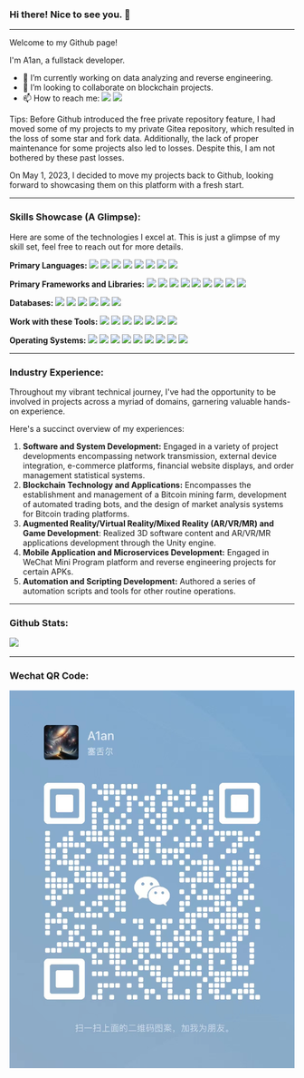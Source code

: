 ### Hi there! Nice to see you. 👋

***
Welcome to my Github page!

I'm A1an, a fullstack developer.

- 🔭 I’m currently working on data analyzing and reverse engineering.
- 👯 I’m looking to collaborate on blockchain projects.
- 📫 How to reach me:
  [![](https://img.shields.io/badge/-Gmail-gray?logo=gmail)](mailto:songxz1992@gmail.com)
  [![](https://img.shields.io/badge/-WeChat-gray?logo=wechat)](#wechat-qr-code)

Tips: Before Github introduced the free private repository feature, I had moved some of my projects to my private Gitea
repository,
which resulted in the loss of some star and fork data. Additionally, the lack of proper maintenance for some projects
also led to losses. Despite this, I am not bothered by these past losses.

On May 1, 2023, I decided to move my projects back to Github, looking forward to showcasing them on this platform with a
fresh start.
***

### Skills Showcase (A Glimpse):

Here are some of the technologies I excel at. This is just a glimpse of my skill set, feel free to reach out for more
details.

**Primary Languages:**
[![](https://img.shields.io/badge/-Go-gray?logo=go)](https://go.dev)
[![](https://img.shields.io/badge/-Python-gray?logo=python)](https://www.python.org)
[![](https://img.shields.io/badge/-Java-gray?logo=openjdk&logoColor=red)](https://openjdk.org)
[![](https://img.shields.io/badge/-Node.js-gray?logo=nodedotjs)](https://nodejs.org)
[![](https://img.shields.io/badge/-PHP-gray?logo=php)](https://www.php.net)
[![](https://img.shields.io/badge/-C&C++-gray?logo=cplusplus)](https://cplusplus.com)
[![](https://img.shields.io/badge/-C%23-gray?logo=dotnet)](https://dotnet.microsoft.com)
[![](https://img.shields.io/badge/-GNU%20Bash-gray?logo=gnubash)](https://www.gnu.org/software/bash)

**Primary Frameworks and Libraries:**
[![](https://img.shields.io/badge/-Gin-gray)](https://gin-gonic.com)
[![](https://img.shields.io/badge/-GORM-gray)](https://gorm.io)
[![](https://img.shields.io/badge/-Vue-gray?logo=vuedotjs)](https://vuejs.org)
[![](https://img.shields.io/badge/-Electron-gray?logo=electron)](https://www.electronjs.org)
[![](https://img.shields.io/badge/-Tailwind%20CSS-gray?logo=tailwindcss)](https://tailwindcss.com)
[![](https://img.shields.io/badge/-pandas-gray?logo=pandas)](https://pandas.pydata.org)
[![](https://img.shields.io/badge/-Jupyter-gray?logo=jupyter)](https://jupyter.org)
[![](https://img.shields.io/badge/-Unity-gray?logo=unity)](https://unity.com)
[![](https://img.shields.io/badge/-Timescale-gray?logo=timescale)](https://www.timescale.com)

**Databases:**
[![](https://img.shields.io/badge/-PostgreSQL-gray?logo=postgresql)](https://www.postgresql.org)
[![](https://img.shields.io/badge/-MySQL-gray?logo=mysql)](https://www.mysql.com)
[![](https://img.shields.io/badge/-Microsoft%20SQL%20Server-gray?logo=microsoftsqlserver)](https://www.microsoft.com/en-us/sql-server)
[![](https://img.shields.io/badge/-Amazon%20RDS-gray?logo=amazonrds)](https://aws.amazon.com/rds)
[![](https://img.shields.io/badge/-Google%20BigQuery-gray?logo=googlebigquery)](https://cloud.google.com/bigquery)
[![](https://img.shields.io/badge/-Redis-gray?logo=redis)](https://redis.io)

**Work with these Tools:**
[![](https://img.shields.io/badge/-Open%20AI-gray?logo=openai)](https://openai.com)
[![](https://img.shields.io/badge/-Termius-gray?logo=termius)](https://termius.com)
[![](https://img.shields.io/badge/-Git-gray?logo=git)](https://git-scm.com)
[![](https://img.shields.io/badge/-Docker-gray?logo=docker)](https://www.docker.com)
[![](https://img.shields.io/badge/-JetBrains-gray?logo=jetbrains)](https://www.jetbrains.com)
[![](https://img.shields.io/badge/-Visual%20Studio%20Code-gray?logo=visualstudiocode)](https://code.visualstudio.com)
[![](https://img.shields.io/badge/-CloudFlare-gray?logo=cloudflare)](https://cloudflare.com)

**Operating Systems:**
[![](https://img.shields.io/badge/-Windows-gray?logo=windows)](https://www.microsoft.com)
[![](https://img.shields.io/badge/-MacOS-gray?logo=apple)](https://www.apple.com)
[![](https://img.shields.io/badge/-Linux-gray?logo=linux)](https://www.linux.org)
[![](https://img.shields.io/badge/-CentOS-gray?logo=centos)](https://www.centos.org)
[![](https://img.shields.io/badge/-Fedora-gray?logo=fedora)](https://getfedora.org)
[![](https://img.shields.io/badge/-Debian-gray?logo=debian)](https://www.debian.org)
[![](https://img.shields.io/badge/-Ubuntu-gray?logo=ubuntu)](https://ubuntu.com)
[![](https://img.shields.io/badge/-Manjaro-gray?logo=manjaro)](https://manjaro.org)
[![](https://img.shields.io/badge/-Kali%20Linux-gray?logo=kalilinux)](https://www.kali.org)
***

### Industry Experience:

Throughout my vibrant technical journey, I've had the opportunity to be involved in projects across a myriad of domains,
garnering valuable hands-on experience.

Here's a succinct overview of my experiences:

1. **Software and System Development:**
   Engaged in a variety of project developments encompassing network transmission, external device integration, e-commerce
   platforms, financial website displays, and order management statistical systems.
2. **Blockchain Technology and Applications:**
   Encompasses the establishment and management of a Bitcoin mining farm, development of automated trading bots, and the
   design of market analysis systems for Bitcoin trading platforms.
3. **Augmented Reality/Virtual Reality/Mixed Reality (AR/VR/MR) and Game Development**:
   Realized 3D software content and AR/VR/MR applications development through the Unity engine.
4. **Mobile Application and Microservices Development:**
   Engaged in WeChat Mini Program platform and reverse engineering projects for certain APKs.
5. **Automation and Scripting Development:**
   Authored a series of automation scripts and tools for other routine operations.

***

### Github Stats:

[![](https://github-readme-stats.vercel.app/api/top-langs/?username=A1anSong&theme=transparent&layout=pie&count_private=true&langs_count=20)]()
***

### Wechat QR Code:

[![](asset/wechat.jpg)]()

<!--
**A1anSong/A1anSong** is a ✨ _special_ ✨ repository because its `README.md` (this file) appears on your GitHub profile.

Here are some ideas to get you started:

- 🔭 I’m currently working on ...
- 🌱 I’m currently learning ...
- 👯 I’m looking to collaborate on ...
- 🤔 I’m looking for help with ...
- 💬 Ask me about ...
- 📫 How to reach me: ...
- 😄 Pronouns: ...
- ⚡ Fun fact: ...
-->
